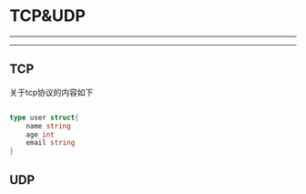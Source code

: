 # TCP&UDP
---
---
## TCP
关于tcp协议的内容如下
```go

type user struct{
    name string
    age int
    email string
}
```
## UDP